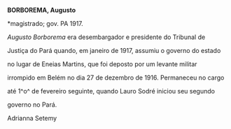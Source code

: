 **BORBOREMA, Augusto**



\*magistrado; gov. PA 1917.



*Augusto Borborema* era desembargador e presidente do Tribunal de

Justiça do Pará quando, em janeiro de 1917, assumiu o governo do estado

no lugar de Eneias Martins, que foi deposto por um levante militar

irrompido em Belém no dia 27 de dezembro de 1916. Permaneceu no cargo

até 1^o^ de fevereiro seguinte, quando Lauro Sodré iniciou seu segundo

governo no Pará.



Adrianna Setemy



